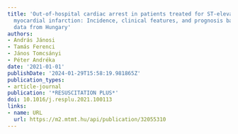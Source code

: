 ```yaml
---
title: 'Out-of-hospital cardiac arrest in patients treated for ST-elevation acute
  myocardial infarction: Incidence, clinical features, and prognosis based on population-level
  data from Hungary'
authors:
- András Jánosi
- Tamás Ferenci
- János Tomcsányi
- Péter Andréka
date: '2021-01-01'
publishDate: '2024-01-29T15:58:19.981865Z'
publication_types:
- article-journal
publication: '*RESUSCITATION PLUS*'
doi: 10.1016/j.resplu.2021.100113
links:
- name: URL
  url: https://m2.mtmt.hu/api/publication/32055310
---
```

